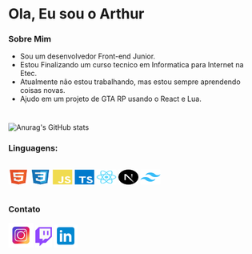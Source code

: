 # Ola, Eu sou o Arthur

### Sobre Mim
* Sou um desenvolvedor Front-end Junior.
* Estou Finalizando um curso tecnico em Informatica para Internet na Etec.
* Atualmente não estou trabalhando, mas estou sempre aprendendo coisas novas.
* Ajudo em um projeto de GTA RP usando o React e Lua.

#

![Anurag's GitHub stats](https://github-readme-stats.vercel.app/api?username=anuraghazra&show=reviews,discussions_started,discussions_answered,prs_merged,prs_merged_percentage)

 
### Linguagens:

<div style="display: inline_block"><br>
  <img align="center" alt="PVN-HTML" height="30" width="40" src="https://raw.githubusercontent.com/devicons/devicon/master/icons/html5/html5-original.svg">
  <img align="center" alt="PVN-CSS" height="30" width="40" src="https://raw.githubusercontent.com/devicons/devicon/master/icons/css3/css3-original.svg">
  <img align="center" alt="PVN-Js" height="30" width="40" src="https://raw.githubusercontent.com/devicons/devicon/master/icons/javascript/javascript-plain.svg">
  <img align="center" alt="PVN-Ts" height="30" width="40" src="https://raw.githubusercontent.com/devicons/devicon/master/icons/typescript/typescript-plain.svg">
  <img align="center" alt="PVN-React" height="30" width="40" src="https://raw.githubusercontent.com/devicons/devicon/master/icons/react/react-original.svg">
  <img align="center" alt="PVN-Next" height="30" width="40" src="https://raw.githubusercontent.com/devicons/devicon/6910f0503efdd315c8f9b858234310c06e04d9c0/icons/nextjs/nextjs-original.svg">
  <img align="center" alt="PVN-TW" height="30" width="40" src="https://github.com/devicons/devicon/blob/master/icons/tailwindcss/tailwindcss-original.svg">
</div>

#

### Contato
<div>
 <img src="instagram.png" style="width: 50px;" href="https://www.instagram.com/arthur.pvn/" alt="Instagram"> 
 <img src="twitch.png" style="width: 33px;" href="https://www.twitch.tv/arthurpvn" alt="Twitch"> 
 <img src="linkedin.png" style="width: 47px;" href="https://www.linkedin.com/in/arthur-dos-santos-pavan-b39386243/?trk=opento_sprofile_topcard" alt="Twitch"> 
</div>
